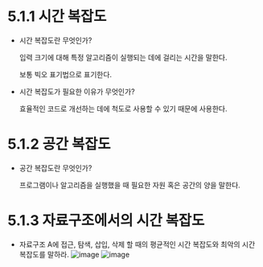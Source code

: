 # 5.1.1 시간 복잡도

- 시간 복잡도란 무엇인가?
    
    입력 크기에 대해 특정 알고리즘이 실행되는 데에 걸리는 시간을 말한다. 
    
    보통 빅오 표기법으로 표기한다.
    
- 시간 복잡도가 필요한 이유가 무엇인가?
    
    효율적인 코드로 개선하는 데에 척도로 사용할 수 있기 때문에 사용한다.
    

# 5.1.2 공간 복잡도

- 공간 복잡도란 무엇인가?
    
    프로그램이나 알고리즘을 실행했을 때 필요한 자원 혹은 공간의 양을 말한다.
    

# 5.1.3 자료구조에서의 시간 복잡도

- 자료구조 A에 접근, 탐색, 삽입, 삭제 할 때의 평균적인 시간 복잡도와 최악의 시간 복잡도를 말하라.
    ![image](https://github.com/user-attachments/assets/c6ff6c6a-3bca-490f-81f0-6be3d0878a8e)
  ![image](https://github.com/user-attachments/assets/37a335be-8acc-42eb-9b80-e0c61b0d77c6)
